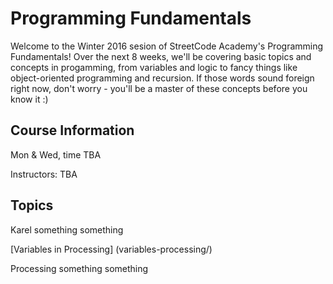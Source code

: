 # Programming Fundamentals

Welcome to the Winter 2016 sesion of StreetCode Academy's Programming Fundamentals! Over the next 8 weeks, we'll be covering basic topics and concepts in progamming, from variables and logic to fancy things like object-oriented programming and recursion. If those words sound foreign right now, don't worry - you'll be a master of these concepts before you know it :)

## Course Information
Mon & Wed, time TBA

Instructors: TBA

## Topics
Karel something something

[Variables in Processing] (variables-processing/)

Processing something something
